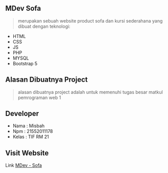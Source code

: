 ## MDev Sofa
>merupakan sebuah website product sofa dan kursi sederahana yang dibuat dengan teknologi:
- HTML
- CSS 
- JS
- PHP
- MYSQL
- Bootstrap 5

## Alasan Dibuatnya Project
>alasan dibuatnya project adalah untuk memenuhi tugas besar matkul pemrograman web 1

## Developer
- Nama  : Misbah
- Npm   : 21552011178
- Kelas : TIF RM 21

## Visit Website
Link <a href="https://misbadev.000webhostapp.com/UAS_PEMWEB1/">MDev - Sofa</a>
